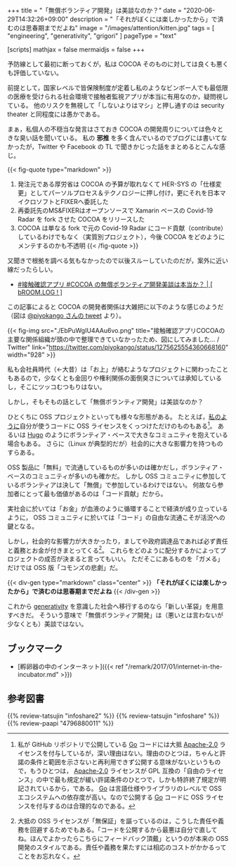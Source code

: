 +++
title = "「無償ボランティア開発」は美談なのか？"
date =  "2020-06-29T14:32:26+09:00"
description = "「それがぼくには楽しかったから」で済むのは思春期までだよね"
image = "/images/attention/kitten.jpg"
tags = [ "engineering", "generativity", "grigori" ]
pageType = "text"

[scripts]
  mathjax = false
  mermaidjs = false
+++

予防線として最初に断っておくが，私は COCOA そのものに対しては良くも悪くも評価していない。

前提として，国家レベルで皆保険制度が定着し私のようなビンボー人でも最低限の医療を受けられる社会環境で接触者監視アプリが本当に有用なのか，疑問視している。
他のリスクを無視して「しないよりはマシ」と押し通すのは security theater と同程度には愚かである。

まぁ，私個人の不穏当な発言はさておき COCOA の開発周りについては色々ときな臭い話を聞いている。
私の **邪推** を多く含んでいるのでブログには書いてなかったが，Twitter や Facebook の TL で聞きかじった話をまとめるとこんな感じ。

{{< fig-quote type="markdown" >}}
1. 発注元である厚労省は COCOA の予算が取れなくて HER-SYS の「仕様変更」としてパーソルプロセス＆テクノロジーに押し付け，更にそれを日本マイクロソフトとFIXERへ委託した
2. 再委託先のMS&FIXERはオープンソースで Xamarin ベースの Covid-19 Radar を fork させた COCOA をリリースした
3. COCOA は単なる fork で元の Covid-19 Radar にコード貢献（contribute）しているわけでもなく（実質別プロジェクト），今後 COCOA をどのようにメンテするのかも不透明
{{< /fig-quote >}}

又聞きで根拠を調べる気もなかったので以後スルーしていたのだが，案外に近い線だったらしい。

- [#接触確認アプリ #COCOA  の無償ボランティア開発美談は本当か？ | [ bROOM.LOG ! ]](https://blog.rocaz.net/2020/06/2140.html)

この記事によると COCOA の開発者関係は大雑把に以下のような感じのようだ（図は [@piyokango さんの tweet](https://twitter.com/piyokango/status/1275625554360668160) より）。

{{< fig-img src="./EbPuWgIU4AAu6vo.png" title="接触確認アプリCOCOAの主要な関係組織が頭の中で整理できていなかったため、図にしてみました... / Twitter" link="https://twitter.com/piyokango/status/1275625554360668160" width="928" >}}

私も会社員時代（←大昔）は「お上」が絡むようなプロジェクトに関わったこともあるので，少なくとも金回りや権利関係の面倒臭さについては承知しているし，そこにツッコむつもりはない。

しかし，そもそもの話として「無償ボランティア開発」は美談なのか？

ひとくちに OSS プロジェクトといっても様々な形態がある。
たとえば，[私のように](https://github.com/spiegel-im-spiegel)自分が使うコードに OSS ライセンスをくっつけただけのものもある[^oss1]。
あるいは [Hugo](https://gohugo.io/) のようにボランティア・ベースで大きなコミュニティを抱えている場合もある。
さらに（Linux が典型的だが）社会的に大きな影響力を持つものすらある。

[^oss1]: 私が GitHub リポジトリで公開している [Go] コードには大抵 [Apache-2.0] ライセンスを付与しているが，深い理由はない。理由のひとつは，ちゃんと許諾の条件と範囲を示さないと再利用できず公開する意味がないというもので，もうひとつは， [Apache-2.0] ライセンスが GPL 互換の「自由のライセンス」の中で最も規定が緩い許諾条件のひとつで，しかも特許終了規定が明記されているから，である。 [Go] は言語仕様やライブラリのレベルで OSS エコシステムへの依存度が高い。なので公開する [Go] コードに OSS ライセンスを付与するのは合理的なのである。

OSS 製品に「無料」で流通しているものが多いのは確かだし，ボランティア・ベースのコミュニティが多いのも確かだ。
しかし OSS コミュニティに参加しているボランティアは決して「無償」で参加しているわけではない。
何故なら参加者にとって最も価値があるのは「コード貢献」だから。

実社会に於いては「お金」が血液のように循環することで経済が成り立っているように， OSS コミュニティに於いては「コード」の自由な流通こそが活況への鍵となる。

しかし，社会的な影響力が大きかったり，ましてや政府調達品であれば必ず責任と義務とお金が付きまとってくる[^oss2]。
これらをどのように配分するかによってプロジェクトの成否が決まると言ってもいい。
ただそこにあるものを「ガメる」だけでは OSS 版「コモンズの悲劇」だ。

[^oss2]: 大抵の OSS ライセンスが「無保証」を謳っているのは，こうした責任や義務を回避するためでもある。「コードを公開するから最悪は自分で直してね。ほんでよかったらこちらにフィードバック頂戴」というのが本来の OSS 開発のスタイルである。責任や義務を果たすには相応のコストがかかるってことをお忘れなく。

{{< div-gen type="markdown" class="center" >}}
**「それがぼくには楽しかったから」で済むのは思春期までだよね**
{{< /div-gen >}}

これから [generativity] を意識した社会へ移行するのなら「新しい革袋」を用意すべきだ。
そういう意味で「無償ボランティア開発」は（悪いとは言わないが少なくとも）美談ではない。


## ブックマーク

- [孵卵器の中のインターネット]({{< ref "/remark/2017/01/internet-in-the-incubator.md" >}})

[Go]: https://golang.org/ "The Go Programming Language"
[Apache-2.0]: http://www.apache.org/licenses/LICENSE-2.0 "Apache License, Version 2.0"
[generativity]: http://shift-inc.co.jp/gtl/generativity/ "SHIFT Inc » Generativity"

## 参考図書

{{% review-tatsujin "infoshare2" %}} <!-- 続・情報共有の未来 -->
{{% review-tatsujin "infoshare" %}} <!-- 情報共有の未来 -->
{{% review-paapi "4796880011" %}} <!-- それがぼくには楽しかったから -->
